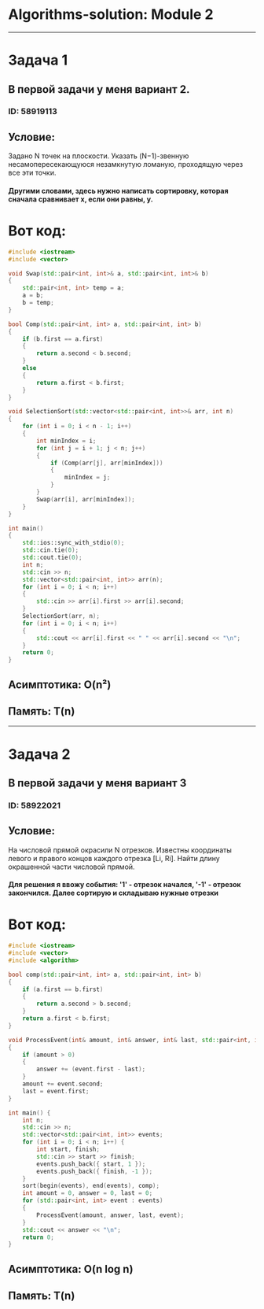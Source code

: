 # Algorithms-solution: Module 2
___
# Задача 1
## В первой задачи у меня вариант 2.
### ID: 58919113
## Условие:
Задано 
N точек на плоскости. Указать (N−1)-звенную несамопересекающуюся незамкнутую ломаную, проходящую через все эти точки.
#### Другими словами, здесь нужно написать сортировку, которая сначала сравнивает х, если они равны, y.
# Вот код:
```C++
#include <iostream>
#include <vector>

void Swap(std::pair<int, int>& a, std::pair<int, int>& b)
{
	std::pair<int, int> temp = a;
	a = b;
	b = temp;
}

bool Comp(std::pair<int, int> a, std::pair<int, int> b)
{
	if (b.first == a.first)
	{
		return a.second < b.second;
	}
	else
	{
		return a.first < b.first;
	}
}

void SelectionSort(std::vector<std::pair<int, int>>& arr, int n)
{
	for (int i = 0; i < n - 1; i++)
	{
		int minIndex = i;
		for (int j = i + 1; j < n; j++)
		{
			if (Comp(arr[j], arr[minIndex]))
			{
				minIndex = j;
			}
		}
		Swap(arr[i], arr[minIndex]);
	}
}

int main()
{
	std::ios::sync_with_stdio(0);
	std::cin.tie(0);
	std::cout.tie(0);
	int n;
	std::cin >> n;
	std::vector<std::pair<int, int>> arr(n);
	for (int i = 0; i < n; i++)
	{
		std::cin >> arr[i].first >> arr[i].second;
	}
	SelectionSort(arr, n);
	for (int i = 0; i < n; i++)
	{
		std::cout << arr[i].first << " " << arr[i].second << "\n";
	}
	return 0;
}
```
## Асимптотика: O(n²) 
## Память: T(n)
___
# Задача 2
## В первой задачи у меня вариант 3
### ID: 58922021
## Условие:
На числовой прямой окрасили N отрезков. Известны координаты левого и правого концов каждого отрезка [Li, Ri]. Найти длину окрашенной части числовой прямой.
#### Для решения я ввожу события: '1' - отрезок начался, '-1' - отрезок закончился. Далее сортирую и складываю нужные отрезки
# Вот код:
```C++
#include <iostream>
#include <vector>
#include <algorithm>

bool comp(std::pair<int, int> a, std::pair<int, int> b) 
{
	if (a.first == b.first) 
	{
		return a.second > b.second;
	}
	return a.first < b.first;
}

void ProcessEvent(int& amount, int& answer, int& last, std::pair<int, int> event)
{
	if (amount > 0)
	{
		answer += (event.first - last);
	}
	amount += event.second;
	last = event.first;
}

int main() {
	int n;
	std::cin >> n;
	std::vector<std::pair<int, int>> events;
	for (int i = 0; i < n; i++) {
		int start, finish;
		std::cin >> start >> finish;
		events.push_back({ start, 1 });
		events.push_back({ finish, -1 });
	}
	sort(begin(events), end(events), comp);
	int amount = 0, answer = 0, last = 0;
	for (std::pair<int, int> event : events) 
	{
		ProcessEvent(amount, answer, last, event);
	}
	std::cout << answer << "\n";
	return 0;
}
```
## Асимптотика: O(n log n) 
## Память: T(n)
